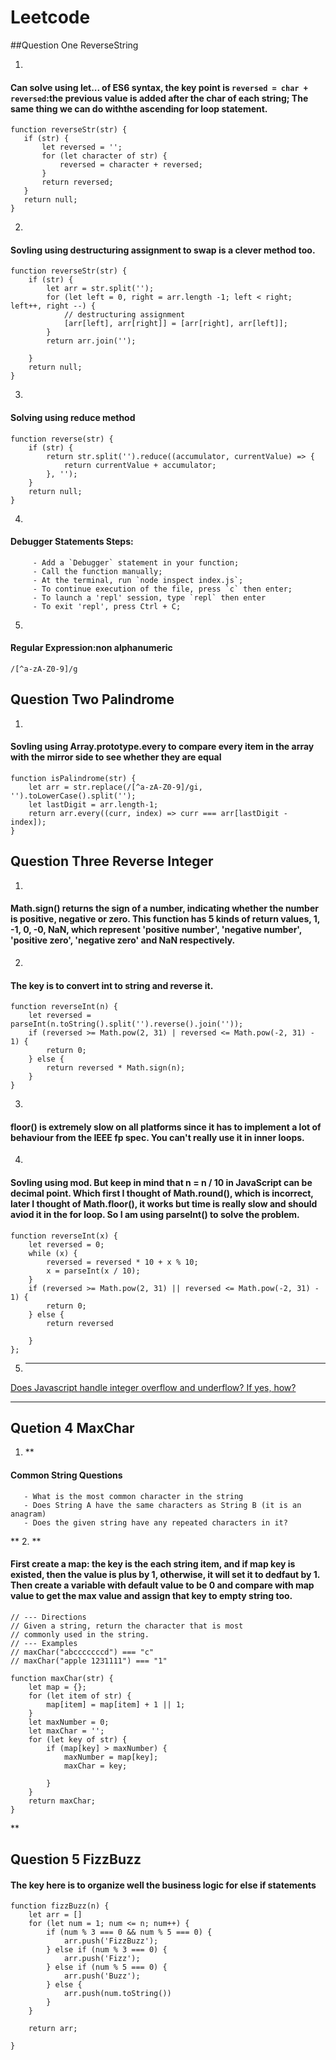 # Leetcode

##Question One ReverseString

1. 
#### Can solve using let... of ES6 syntax, the key point is `reversed = char + reversed`:the previous value is added after the char of each string; The same thing we can do withthe ascending for loop statement. 
 ```
 function reverseStr(str) {
    if (str) {
        let reversed = '';
        for (let character of str) {
            reversed = character + reversed; 
        }
        return reversed; 
    }
    return null;
}
```
2. 
#### Sovling using destructuring assignment to swap is a clever method too. 
```
function reverseStr(str) {
    if (str) {
        let arr = str.split('');
        for (let left = 0, right = arr.length -1; left < right; left++, right --) {
            // destructuring assignment
            [arr[left], arr[right]] = [arr[right], arr[left]];
        }
        return arr.join('');

    }
    return null;
}
```
3. 
#### Solving using reduce method
```
function reverse(str) {
    if (str) {
        return str.split('').reduce((accumulator, currentValue) => {
            return currentValue + accumulator;
        }, '');
    }
    return null;
}
```
4. 
#### Debugger Statements Steps:
```
     - Add a `Debugger` statement in your function;
     - Call the function manually;
     - At the terminal, run `node inspect index.js`;
     - To continue execution of the file, press `c` then enter;
     - To launch a 'repl' session, type `repl` then enter
     - To exit 'repl', press Ctrl + C; 
```
5. 
#### Regular Expression:non alphanumeric
```
/[^a-zA-Z0-9]/g
```
## Question Two Palindrome
1. 
#### Sovling using Array.prototype.every to compare every item in the array with the mirror side to see whether they are equal
```
function isPalindrome(str) {
    let arr = str.replace(/[^a-zA-Z0-9]/gi, '').toLowerCase().split('');
    let lastDigit = arr.length-1;
    return arr.every((curr, index) => curr === arr[lastDigit - index]);
}
```

## Question Three Reverse Integer
1. 
#### Math.sign() returns the sign of a number, indicating whether the number is positive, negative or zero. This function has 5 kinds of return values, 1, -1, 0, -0, NaN, which represent 'positive number', 'negative number', 'positive zero', 'negative zero' and NaN respectively.
2. 
#### The key is to convert int to string and reverse it. 
```
function reverseInt(n) {
    let reversed = parseInt(n.toString().split('').reverse().join(''));
    if (reversed >= Math.pow(2, 31) | reversed <= Math.pow(-2, 31) - 1) {
        return 0;
    } else {
        return reversed * Math.sign(n);
    }
}
```
3. 
#### floor() is extremely slow on all platforms since it has to implement a lot of behaviour from the IEEE fp spec. You can't really use it in inner loops.
4. 
#### Sovling using mod. But keep in mind that n = n / 10 in JavaScript can be decimal point. Which first I thought of Math.round(), which is incorrect, later I thought of Math.floor(), it works but time is really slow and should aviod it in the for loop. So I am using parseInt() to solve the problem.
```
function reverseInt(x) {
    let reversed = 0;
    while (x) {
        reversed = reversed * 10 + x % 10;
        x = parseInt(x / 10); 
    }
    if (reversed >= Math.pow(2, 31) || reversed <= Math.pow(-2, 31) - 1) {
        return 0;
    } else {
        return reversed
       
    }
};
```
5. ****
[Does Javascript handle integer overflow and underflow? If yes, how?](https://stackoverflow.com/questions/19054891/does-javascript-handle-integer-overflow-and-underflow-if-yes-how)
****

## Quetion 4 MaxChar
1. **
 #### Common String Questions
 ```
    - What is the most common character in the string
    - Does String A have the same characters as String B (it is an anagram)
    - Does the given string have any repeated characters in it?
```
**
2. **
#### First create a map: the key is the each string item, and if map key is existed, then the value is plus by 1, otherwise, it will set it to dedfaut by 1. Then create a variable with default value to be 0 and compare with map value to get the max value and assign that key to empty string too. 
```
// --- Directions
// Given a string, return the character that is most
// commonly used in the string.
// --- Examples
// maxChar("abcccccccd") === "c"
// maxChar("apple 1231111") === "1"

function maxChar(str) {
    let map = {};
    for (let item of str) {
        map[item] = map[item] + 1 || 1; 
    }
    let maxNumber = 0;
    let maxChar = '';
    for (let key of str) {
        if (map[key] > maxNumber) {
            maxNumber = map[key];
            maxChar = key;
            
        }
    }
    return maxChar;
}
```
**

## Question 5 FizzBuzz
#### The key here is to organize well the business logic for else if statements
```
function fizzBuzz(n) {
    let arr = []
    for (let num = 1; num <= n; num++) {
        if (num % 3 === 0 && num % 5 === 0) {
            arr.push('FizzBuzz');
        } else if (num % 3 === 0) {
            arr.push('Fizz');
        } else if (num % 5 === 0) {
            arr.push('Buzz');
        } else {
            arr.push(num.toString())
        }
    }

    return arr;

}
``` 

